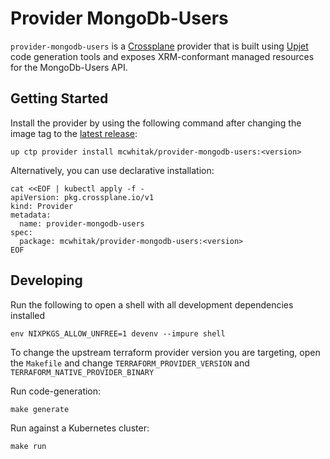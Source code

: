 # Provider MongoDb-Users

`provider-mongodb-users` is a [Crossplane](https://crossplane.io/) provider that
is built using [Upjet](https://github.com/crossplane/upjet) code
generation tools and exposes XRM-conformant managed resources for the
MongoDb-Users API.

## Getting Started

Install the provider by using the following command after changing the image tag
to the [latest release](https://marketplace.upbound.io/providers/mcwhitak/provider-mongodb-users):
```
up ctp provider install mcwhitak/provider-mongodb-users:<version>
```

Alternatively, you can use declarative installation:
```
cat <<EOF | kubectl apply -f -
apiVersion: pkg.crossplane.io/v1
kind: Provider
metadata:
  name: provider-mongodb-users
spec:
  package: mcwhitak/provider-mongodb-users:<version>
EOF
```

## Developing

Run the following to open a shell with all development dependencies installed

```shell
env NIXPKGS_ALLOW_UNFREE=1 devenv --impure shell
```

To change the upstream terraform provider version you are targeting, open the `Makefile` and change `TERRAFORM_PROVIDER_VERSION` and `TERRAFORM_NATIVE_PROVIDER_BINARY`

Run code-generation:

```console
make generate
```

Run against a Kubernetes cluster:

```console
make run
```
